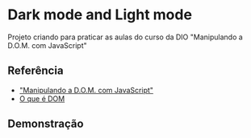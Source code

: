 
# Dark mode and Light mode

Projeto criando para praticar as aulas do curso da DIO "Manipulando a D.O.M. com JavaScript"



## Referência

 - ["Manipulando a D.O.M. com JavaScript"](https://github.com/stebsnusch/basecamp-javascript/tree/main/DOM)
 - [O que é DOM](https://developer.mozilla.org/pt-BR/docs/Web/API/Document_Object_Model)
 

## Demonstração




